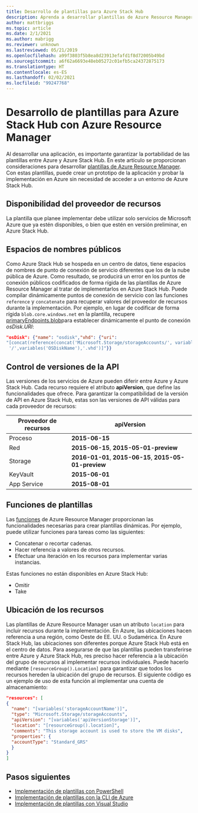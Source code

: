 ```yaml
---
title: Desarrollo de plantillas para Azure Stack Hub
description: Aprenda a desarrollar plantillas de Azure Resource Manager para realizar la portabilidad de aplicaciones entre Azure y Azure Stack Hub.
author: mattbriggs
ms.topic: article
ms.date: 2/1/2021
ms.author: mabrigg
ms.reviewer: unknown
ms.lastreviewed: 05/21/2019
ms.openlocfilehash: a99f3803f5b8ea8d23913efafd1f8d72005b49bd
ms.sourcegitcommit: a6f62a6693e48eb05272c01efb5ca24372875173
ms.translationtype: HT
ms.contentlocale: es-ES
ms.lasthandoff: 02/02/2021
ms.locfileid: "99247768"
---
```

# <a name="develop-templates-for-azure-stack-hub-with-azure-resource-manager"></a>Desarrollo de plantillas para Azure Stack Hub con Azure Resource Manager

Al desarrollar una aplicación, es importante garantizar la portabilidad de las plantillas entre Azure y Azure Stack Hub. En este artículo se proporcionan consideraciones para desarrollar [plantillas de Azure Resource Manager](https://download.microsoft.com/download/E/A/4/EA4017B5-F2ED-449A-897E-BD92E42479CE/Getting_Started_With_Azure_Resource_Manager_white_paper_EN_US.pdf). Con estas plantillas, puede crear un prototipo de la aplicación y probar la implementación en Azure sin necesidad de acceder a un entorno de Azure Stack Hub.

## <a name="resource-provider-availability"></a>Disponibilidad del proveedor de recursos

La plantilla que planee implementar debe utilizar solo servicios de Microsoft Azure que ya estén disponibles, o bien que estén en versión preliminar, en Azure Stack Hub.

## <a name="public-namespaces"></a>Espacios de nombres públicos

Como Azure Stack Hub se hospeda en un centro de datos, tiene espacios de nombres de punto de conexión de servicio diferentes que los de la nube pública de Azure. Como resultado, se producirá un error en los puntos de conexión públicos codificados de forma rígida de las plantillas de Azure Resource Manager al tratar de implementarlos en Azure Stack Hub. Puede compilar dinámicamente puntos de conexión de servicio con las funciones `reference` y `concatenate` para recuperar valores del proveedor de recursos durante la implementación. Por ejemplo, en lugar de codificar de forma rígida `blob.core.windows.net` en la plantilla, recupere [primaryEndpoints.blob](https://github.com/Azure/AzureStack-QuickStart-Templates/blob/master/101-vm-windows-create/azuredeploy.json#L175)para establecer dinámicamente el punto de conexión *osDisk.URI*:

```json
"osDisk": {"name": "osdisk","vhd": {"uri":
"[concat(reference(concat('Microsoft.Storage/storageAccounts/', variables('storageAccountName')), '2015-06-15').primaryEndpoints.blob, variables('vmStorageAccountContainerName'),
 '/',variables('OSDiskName'),'.vhd')]"}}
```

## <a name="api-versioning"></a>Control de versiones de la API

Las versiones de los servicios de Azure pueden diferir entre Azure y Azure Stack Hub. Cada recurso requiere el atributo **apiVersion**, que define las funcionalidades que ofrece. Para garantizar la compatibilidad de la versión de API en Azure Stack Hub, estas son las versiones de API válidas para cada proveedor de recursos:

| Proveedor de recursos | apiVersion |
| --- | --- |
| Proceso |**2015-06-15** |
| Red |**2015-06-15**, **2015-05-01-preview** |
| Storage |**2016-01-01**, **2015-06-15**, **2015-05-01-preview** |
| KeyVault | **2015-06-01** |
| App Service |**2015-08-01** |

## <a name="template-functions"></a>Funciones de plantillas

Las [funciones](/azure/azure-resource-manager/resource-group-template-functions) de Azure Resource Manager proporcionan las funcionalidades necesarias para crear plantillas dinámicas. Por ejemplo, puede utilizar funciones para tareas como las siguientes:

* Concatenar o recortar cadenas.
* Hacer referencia a valores de otros recursos.
* Efectuar una iteración en los recursos para implementar varias instancias.

Estas funciones no están disponibles en Azure Stack Hub:

* Omitir
* Take

## <a name="resource-location"></a>Ubicación de los recursos

Las plantillas de Azure Resource Manager usan un atributo `location` para incluir recursos durante la implementación. En Azure, las ubicaciones hacen referencia a una región, como Oeste de EE. UU. o Sudamérica. En Azure Stack Hub, las ubicaciones son diferentes porque Azure Stack Hub está en el centro de datos. Para asegurarse de que las plantillas pueden transferirse entre Azure y Azure Stack Hub, res preciso hacer referencia a la ubicación del grupo de recursos al implementar recursos individuales. Puede hacerlo mediante `[resourceGroup().Location]` para garantizar que todos los recursos hereden la ubicación del grupo de recursos. El siguiente código es un ejemplo de uso de esta función al implementar una cuenta de almacenamiento:

```json
"resources": [
{
  "name": "[variables('storageAccountName')]",
  "type": "Microsoft.Storage/storageAccounts",
  "apiVersion": "[variables('apiVersionStorage')]",
  "location": "[resourceGroup().location]",
  "comments": "This storage account is used to store the VM disks",
  "properties": {
  "accountType": "Standard_GRS"
  }
}
]
```

## <a name="next-steps"></a>Pasos siguientes

* [Implementación de plantillas con PowerShell](azure-stack-deploy-template-powershell.md)
* [Implementación de plantillas con la CLI de Azure](azure-stack-deploy-template-command-line.md)
* [Implementación de plantillas con Visual Studio](azure-stack-deploy-template-visual-studio.md)
